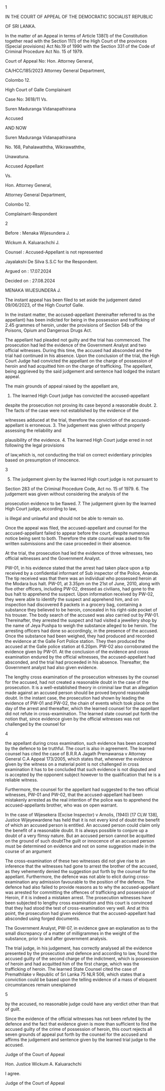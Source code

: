 1

IN THE COURT OF APPEAL OF THE DEMOCRATIC SOCIALIST REPUBLIC

OF SRI LANKA.

In the matter of an Appeal in terms of Article 138(1) of the Constitution together read with the Section 11(1) of the High Court of the provinces (Special provisions) Act No.19 of 1990 with the Section 331 of the Code of Criminal Procedure Act No. 15 of 1979.

Court of Appeal No: Hon. Attorney General,

CA/HCC/185/2023 Attorney General Department,

Colombo 12.

High Court of Galle Complainant

Case No: 3618/11 Vs.

Suren Maduranga Vidanapathirana

Accused

AND NOW

Suren Maduranga Vidanapathirana

No. 168, Pahalawaththa, Wikirawaththe,

Unawatuna.

Accused Appellant

Vs.

Hon. Attorney General,

Attorney General Department,

Colombo 12.

Complainant-Respondent

2

Before : Menaka Wijesundera J.

Wickum A. Kaluarachchi J.

Counsel : Accused-Appellant is not represented

Jayalakshi De Silva S.S.C for the Respondent.

Argued on : 17.07.2024

Decided on : 27.08.2024

MENAKA WIJESUNDERA J.

The instant appeal has been filed to set aside the judgement dated 09/06/2023, of the High Courtof Galle.

In the instant matter, the accused-appellant (hereinafter referred to as the appellant) has been indicted for being in the possession and trafficking of 2.45 grammes of heroin, under the provisions of Section 54b of the Poisons, Opium and Dangerous Drugs Act.

The appellant had pleaded not guilty and the trial has commenced. The prosecution had led the evidence of the Government Analyst and two official witnesses. During this time, the accused had absconded and the trial had continued in his absence. Upon the conclusion of the trial, the High Court Judge had convicted the appellant on the charge of possession of heroin and had acquitted him on the charge of trafficking. The appellant, being aggrieved by the said judgement and sentence had lodged the instant appeal.

The main grounds of appeal raised by the appellant are,

1. The learned High Court judge has convicted the accused-appellant

despite the prosecution not proving its case beyond a reasonable doubt. 2. The facts of the case were not established by the evidence of the

witnesses adduced at the trial, therefore the conviction of the accused-appellant is erroneous. 3. The judgement was given without properly assessing the reliability and

plausibility of the evidence. 4. The learned High Court judge erred in not following the legal provisions

of law,which is, not conducting the trial on correct evidentiary principles based on presumption of innocence.

3

5. The judgement given by the learned High court judge is not pursuant to

Section 283 of the Criminal Procedure Code, Act no. 15 of 1979. 6. The judgement was given without considering the analysis of the

prosecution evidence to be flawed. 7. The judgement given by the learned High Court judge, according to law,

is illegal and unlawful and should not be able to remain so.

Once the appeal was filed, the accused-appellant and counsel for the accused-appellant failed to appear before the court, despite numerous notice being sent to both. Therefore the state counsel was asked to file written submissions and the case proceeded in their absence.

At the trial, the prosecution had led the evidence of three witnesses, two official witnesses and the Government Analyst.

PW-01, in his evidence stated that the arrest had taken place upon a tip received by a confidential informant of Sub inspector of the Police, Ananda. The tip received was that there was an individual who possessed heroin at the Modara bus halt. PW-01, at 3.35pm on the 21st of June, 2010, along with five other officers, including PW-02, dressed as civilians, had gone to the bus halt to apprehend the suspect. Upon information received by PW-02, they were able to identify the suspect and apprehend him, and on inspection had discovered 8 packets in a grocery bag, containing a substance they believed to be heroin, concealed in his right-side pocket of his trouser. The body search of the accused was also carried out by PW-01. Thereinafter, they arrested the suspect and had visited a jewellery shop by the name of Jeya Pushpa to weigh the substance alleged to be heroin. The arresting officers had done so accordingly, in the presence of the accused. Once the substance had been weighed, they had produced and recorded the evidence at the Galle Fort Police station. They then produced the accused at the Galle police station at 6.20pm. PW-02 also corroborated the evidence given by PW-01. At the conclusion of the evidence and cross examination endured by the official witnesses, the accused-appellant had absconded, and the trial had proceeded in his absence. Thereafter, the Government analyst had also given evidence.

The lengthy cross examination of the prosecution witnesses by the counsel for the accused, had not created a reasonable doubt in the case of the prosecution. It is a well-established theory in criminal law that an allegation made against an accused person should be proved beyond reasonable doubt. In the instant case, the prosecution had shown by leading the evidence of PW-01 and PW-02, the chain of events which took place on the day of the arrest and thereafter, which the learned counsel for the appellant did not refute in cross-examination. The learned state counsel put forth the notion that, since evidence given by the official witnesses was not challenged by the counsel for

4

the appellant during cross examination, such evidence has been accepted by the defence to be truthful. The court is also in agreement. The learned counsel has cited the case of B.R.R.A Jagath Premawansa v Attorney General C.A Appeal 173/2005, which states that, whenever the evidence given by the witness on a material point is not challenged in cross examination it has to be concluded that such evidence is not disputed and is accepted by the opponent subject however to the qualification that he is a reliable witness.

Furthermore, the counsel for the appellant had suggested to the two official witnesses, PW-01 and PW-02, that the accused-appellant had been mistakenly arrested as the real intention of the police was to apprehend the accused-appellants brother, who was on open warrant.

In the case of Wijesekera (Excise Inspector) v Arnolis, (1940) [17 CLW 138], Justice Wijeyewardene has held that it is not every kind of doubt the benefit of which an accused person is entitled. An accused person could claim only the benefit of a reasonable doubt. It is always possible to conjure up a doubt of a very flimsy nature. But an accused person cannot be acquitted on the ground of such doubtThe guilt or innocence of an accused person must be determined on evidence and not on some suggestion made in the course of an argument

The cross-examination of these two witnesses did not give rise to an inference that the witnesses had gone to arrest the brother of the accused, as they vehemently denied the suggestion put forth by the counsel for the appellant. Furthermore, the defence was not able to elicit during cross-examination any admission favourable to the position of the defence. The defence had also failed to provide reasons as to why the accused-appellant was arrested for committing the offences of trafficking and possession of Heroin, if it is indeed a mistaken arrest. The prosecution witnesses have been subjected to lengthy cross examination and this court is convinced that they had stood the test of cross-examination very well. And at this point, the prosecution had given evidence that the accused-appellant had absconded using forged documents.

The Government Analyst, PW-07, in evidence gave an explanation as to the small discrepancy of a matter of milligrammes in the weight of the substance, prior to and after government analysis.

The trial judge, in his judgement, has correctly analysed all the evidence presented by the prosecution and defence and according to law, found the accused guilty of the second charge of the indictment, which is possession of heroin and had acquitted him of the first charge, which was the trafficking of heroin. The learned State Counsel cited the case of Premathilake v Republic of Sri Lanka 75 NLR 506, which states that a conviction could be based upon the telling evidence of a mass of eloquent circumstances remain unexplained

5

by the accused, no reasonable judge could have any verdict other than that of guilt.

Since the evidence of the official witnesses has not been refuted by the defence and the fact that evidence given is more than sufficient to find the accused guilty of the crime of possession of heroin, this court rejects all seven grounds of appeal put forth by the counsel for the accused and affirms the judgement and sentence given by the learned trial judge to the accused.

Judge of the Court of Appeal

Hon. Justice Wickum A. Kaluarachchi

I agree.

Judge of the Court of Appeal